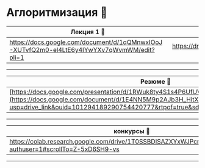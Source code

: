# Аглоритмизация 🌵
| Лекция 1 👻 | папка алгоритмизация 👻 | доска 👻 |
| ---------| :--------:| :-----------:|
| https://docs.google.com/document/d/1qQMnwxIOoJ-XUTvfQ2m0-el4LtE6y4IYwYXv7qWvmWM/edit?pli=1 | https://drive.google.com/drive/folders/1NhvvOmKbHMzllKPTrAxE130hx0OQoeHV?usp=drive_link | [https://ru.yougile.com/team/6ee50c8b4fbe/Example-Project#EXA-38](https://ru.yougile.com/board/ween4z929vow) |
----
| Резюме 👻|
| -----------|
| [https://docs.google.com/presentation/d/1RWuk8ty4S1s4P6UfUV2Z8l7hXkBopf9k/edit#slide=id.p1](https://docs.google.com/document/d/1E4NN5M9p2AJb3H_HitXx76wZisyl-67S/edit?usp=drive_link&ouid=101294189290754420777&rtpof=true&sd=true) |
---
| конкурсы 👻| папка алгоритмизация 👻 |
| -----------| :--------:|
| https://colab.research.google.com/drive/1T0SSBDISAZXYxWJPcmfH62XXf8ytkl1m?authuser=1#scrollTo=Z-5xD6SH9-vs | https://drive.google.com/drive/u/1/folders/1v4Nk5-XdKMRgfKQ3hCG37N5IO1sNg1jA |
---
